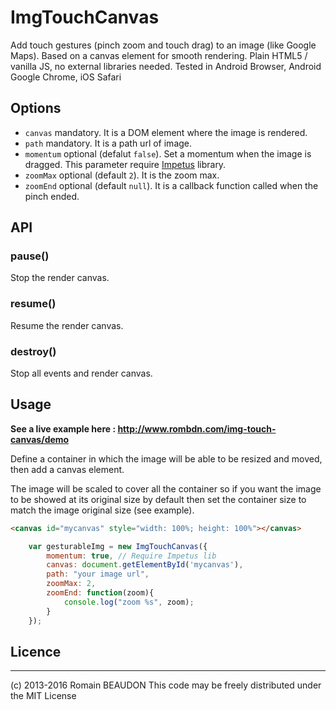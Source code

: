 # ImgTouchCanvas


Add touch gestures (pinch zoom and touch drag) to an image (like Google Maps).
Based on a canvas element for smooth rendering.
Plain HTML5 / vanilla JS, no external libraries needed.
Tested in Android Browser, Android Google Chrome, iOS Safari

## Options

- `canvas` mandatory. It is a DOM element where the image is rendered.
- `path` mandatory. It is a path url of image.
- `momentum` optional (defalut `false`). Set a momentum when the image is dragged. This parameter require [Impetus](https://github.com/SonoIo/impetus) library.
- `zoomMax` optional (default `2`). It is the zoom max.
- `zoomEnd` optional (default `null`). It is a callback function called when the pinch ended.

## API

### pause()
Stop the render canvas.

### resume()
Resume the render canvas.

### destroy()
Stop all events and render canvas.


## Usage

**See a live example here : http://www.rombdn.com/img-touch-canvas/demo**

Define a container in which the image will be able to be resized and moved, then add a canvas element.

The image will be scaled to cover all the container so if you want the image to be showed at its original size by default
then set the container size to match the image original size (see example).

```html
<canvas id="mycanvas" style="width: 100%; height: 100%"></canvas>
```

```js
	var gesturableImg = new ImgTouchCanvas({
		momentum: true, // Require Impetus lib
		canvas: document.getElementById('mycanvas'),
		path: "your image url",
		zoomMax: 2,
		zoomEnd: function(zoom){
			console.log("zoom %s", zoom);
		}
	});
```

## Licence
------------
(c) 2013-2016 Romain BEAUDON
This code may be freely distributed under the MIT License
